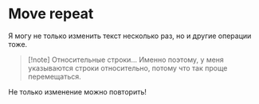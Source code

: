 # Move repeat

Я могу не только изменить текст несколько раз, но и другие операции тоже.

> [!note] Относительные строки...
> Именно поэтому, у меня указываются строки относительно, потому что так проще
> перемещаться.

Не только изменение можно повторить!
